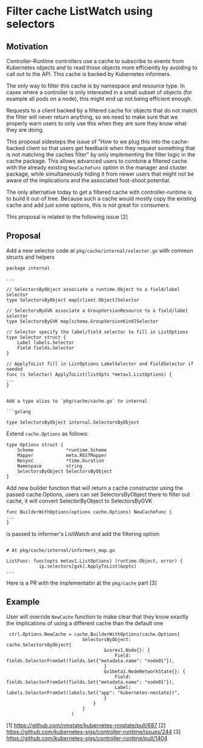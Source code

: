 Filter cache ListWatch using selectors
===================
## Motivation

Controller-Runtime controllers use a cache to subscribe to events from
Kubernetes objects and to read those objects more efficiently by avoiding
to call out to the API. This cache is backed by Kubernetes informers.

The only way to filter this cache is by namespace and resource type.
In cases where a controller is only interested in a small subset of objects
(for example all pods on a node), this might end up not being efficient enough.

Requests to a client backed by a filtered cache for objects that do not match
the filter will never return anything, so we need to make sure that we properly
warn users to only use this when they are sure they know what they are doing.

This proposal sidesteps the issue of "How to we plug this into the cache-backed
client so that users get feedback when they request something that is
not matching the caches filter" by only implementing the filter logic in the
cache package. This allows advanced users to combine a filtered cache with the
already existing `NewCacheFunc` option in the manager and cluster package,
while simultaneously hiding it from newer users that might not be aware of the
implications and the associated foot-shoot potential.

The only alternative today to get a filtered cache with controller-runtime is
to build it out-of tree. Because such a cache would mostly copy the existing
cache and add just some options, this is not great for consumers.

This proposal is related to the following issue [2]

## Proposal

Add a new selector code at `pkg/cache/internal/selector.go` with common structs
and helpers
```golang
package internal

...

// SelectorsByObject associate a runtime.Object to a field/label selector
type SelectorsByObject map[client.Object]Selector

// SelectorsByGVK associate a GroupVersionResource to a field/label selector
type SelectorsByGVK map[schema.GroupVersionKind]Selector

// Selector specify the label/field selector to fill in ListOptions
type Selector struct {
	Label labels.Selector
	Field fields.Selector
}

// ApplyToList fill in ListOptions LabelSelector and FieldSelector if needed
func (s Selector) ApplyToList(listOpts *metav1.ListOptions) {
...
}


Add a type alias to `pkg/cache/cache.go` to internal

```golang

type SelectorsByObject internal.SelectorsByObject

```

Extend `cache.Options` as follows:

```golang
type Options struct {
	Scheme            *runtime.Scheme
	Mapper            meta.RESTMapper
	Resync            *time.Duration
	Namespace         string
	SelectorsByObject SelectorsByObject
}
```

Add new builder function that will return a cache constructor using the passed
cache.Options, users can set SelectorsByObject there to filter out cache, it
will convert SelectorByObject to SelectorsByGVK


```golang
func BuilderWithOptions(options cache.Options) NewCacheFunc {
...
}
```

is passed to informer's ListWatch and add the filtering option:

```golang

# At pkg/cache/internal/informers_map.go

ListFunc: func(opts metav1.ListOptions) (runtime.Object, error) {
            ip.selectors[gvk].ApplyToList(&opts)
...
```

Here is a PR with the implementatin at the `pkg/cache` part [3]

## Example

User will override `NewCache` function to make clear that they know exactly the
implications of using a different cache than the default one

```golang
 ctrl.Options.NewCache = cache.BuilderWithOptions(cache.Options{
                            SelectorsByObject: cache.SelectorsByObject{
                                    &corev1.Node{}: {
                                        Field: fields.SelectorFromSet(fields.Set{"metadata.name": "node01"}),
                                    }
                                    &v1beta1.NodeNetworkState{}: {
                                        Field: fields.SelectorFromSet(fields.Set{"metadata.name": "node01"}),
                                        Label: labels.SelectorFromSet(labels.Set{"app": "kubernetes-nmstate})",
                                    }
                                }
                            }
                        )
```


[1] https://github.com/nmstate/kubernetes-nmstate/pull/687
[2] https://github.com/kubernetes-sigs/controller-runtime/issues/244
[3] https://github.com/kubernetes-sigs/controller-runtime/pull/1404
